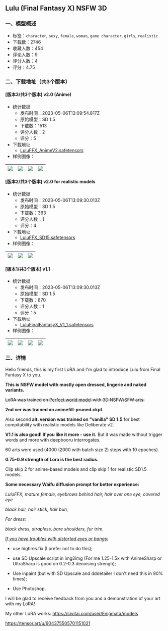 ## Lulu (Final Fantasy X) NSFW 3D
### 一、模型概述

- 标签：`character`, `sexy`, `female`, `woman`, `game character`, `girls`, `realistic`
- 下载数：2746
- 收藏人数：454
- 评论人数：9
- 评分人数：4
- 评分：4.75

### 二、下载地址（共3个版本）

#### [版本3/共3个版本] v2.0 (Anime)

- 统计数据
  - 发布时间：2023-05-06T13:09:54.817Z
  - 原始模型：SD 1.5
  - 下载数：1513
  - 评分人数：2
  - 评分：5
- 下载地址
  - [LuluFFX_AnimeV2.safetensors](https://civitai.com/api/download/models/63906)
- 样例图像：

| <img src="https://image.civitai.com/xG1nkqKTMzGDvpLrqFT7WA/f80a0e3d-c13d-4145-9cd2-e5543c7e2216/width=450/705474.jpeg" /> | <img src="https://image.civitai.com/xG1nkqKTMzGDvpLrqFT7WA/67f38f0a-8da5-492e-affb-f90447e9b2d2/width=450/705475.jpeg" /> | <img src="https://image.civitai.com/xG1nkqKTMzGDvpLrqFT7WA/c75817e3-654b-44af-a6d9-639199989e2c/width=450/705476.jpeg" /> | <img src="https://image.civitai.com/xG1nkqKTMzGDvpLrqFT7WA/fb889b7c-bb05-4397-a222-18256b4ba3cc/width=450/705477.jpeg" /> |
| ---- | ---- | ---- | ---- |

#### [版本2/共3个版本] v2.0 for realistic models

- 统计数据
  - 发布时间：2023-05-06T13:09:30.013Z
  - 原始模型：SD 1.5
  - 下载数：363
  - 评分人数：1
  - 评分：4
- 下载地址
  - [LuluFFX_SD15.safetensors](https://civitai.com/api/download/models/63935)
- 样例图像：

| <img src="https://image.civitai.com/xG1nkqKTMzGDvpLrqFT7WA/d58da252-f030-46c3-9a8c-35d6acdadc44/width=450/705671.jpeg" /> | <img src="https://image.civitai.com/xG1nkqKTMzGDvpLrqFT7WA/a035e5c9-54fe-4f8e-967e-1914b8c78f81/width=450/705674.jpeg" /> | <img src="https://image.civitai.com/xG1nkqKTMzGDvpLrqFT7WA/4e0ad19f-e0a3-488a-8348-2b22b0967efc/width=450/705673.jpeg" /> |
| ---- | ---- | ---- |

#### [版本1/共3个版本] v1.1

- 统计数据
  - 发布时间：2023-05-06T13:09:30.013Z
  - 原始模型：SD 1.5
  - 下载数：870
  - 评分人数：1
  - 评分：5
- 下载地址
  - [LuluFinalFantasyX_V1_1.safetensors](https://civitai.com/api/download/models/51005)
- 样例图像：

| <img src="https://image.civitai.com/xG1nkqKTMzGDvpLrqFT7WA/1dbef4d6-cd6e-4795-e366-7ed2b30ca700/width=450/548909.jpeg" /> | <img src="https://image.civitai.com/xG1nkqKTMzGDvpLrqFT7WA/1f64ab47-c1e0-4c66-894c-9bbadaac8600/width=450/549039.jpeg" /> | <img src="https://image.civitai.com/xG1nkqKTMzGDvpLrqFT7WA/323620bf-6b06-4006-1323-e81d6ec41d00/width=450/549017.jpeg" /> | <img src="https://image.civitai.com/xG1nkqKTMzGDvpLrqFT7WA/b8b2a863-0402-46f5-5eba-bda495182e00/width=450/549022.jpeg" /> |
| ---- | ---- | ---- | ---- |


### 三、详情
<p>Hello friends, this is my first LoRA and I'm glad to introduce Lulu from Final Fantasy X to you.</p><p><strong>This is NSFW model with mostly open dressed, lingerie and naked variants.</strong></p><p><s>LoRA was trained on </s><a target="_blank" rel="ugc" href="https://civitai.com/models/8281/perfect-world"><s>Perfect world model</s></a><s> with 3D NSFW/SFW arts.</s></p><p></p><p><strong>2nd ver was trained on animefill-pruned.ckpt</strong>.</p><p></p><p>Also second<strong> alt. version was trained on "vanilla" SD 1.5</strong> for best compitability with realistic models like Deliberate v2.</p><p></p><p><strong>V1.1 is also good! If you like it more - use it.</strong> But it was made without trigger words and more with deepbooru interrogates.</p><p></p><p>60 arts were used (4000 (2000 with batch size 2) steps with 10 epoches).</p><p></p><p><strong>0.75-0.9 strength of Lora is the best radius.</strong></p><p>Clip skip 2 for anime-based models and clip skip 1 for realistic SD1.5 models.</p><p></p><p><strong>Some necessary Waifu diffusion prompt for better experience:</strong></p><p><em>LuluFFX, mature female, eyebrows behind hair, hair over one eye, covered eye</em></p><p><em>black hair, hair stick, hair bun,</em></p><p><em>For dress:</em></p><p><em>black dress, strapless, bare shoulders, fur trim.</em></p><p></p><p><em><u>If you have troubles with distorted eyes or bangs:</u></em></p><ul><li><p>use highres.fix (I prefer not to do this);</p></li><li><p>use SD Upscale script in img2img (For me 1.25-1.5x with AnimeSharp or UltraSharp is good on 0.2-0.3 denoising strengh);</p></li><li><p>Use inpaint (but with SD Upscale and dddetailer I don't need this in 90% times);</p></li><li><p>Use Photoshop.</p></li></ul><p></p><p>I will be glad to receive feedback from you and a demonstration of your art with my LoRA!</p><p></p><p>My other LoRA works: <a target="_blank" rel="ugc" href="https://civitai.com/user/Enigmata/models">https://civitai.com/user/Enigmata/models</a></p><p></p><p><a target="_blank" rel="ugc" href="https://tensor.art/u/604375505701151021">https://tensor.art/u/604375505701151021</a></p>